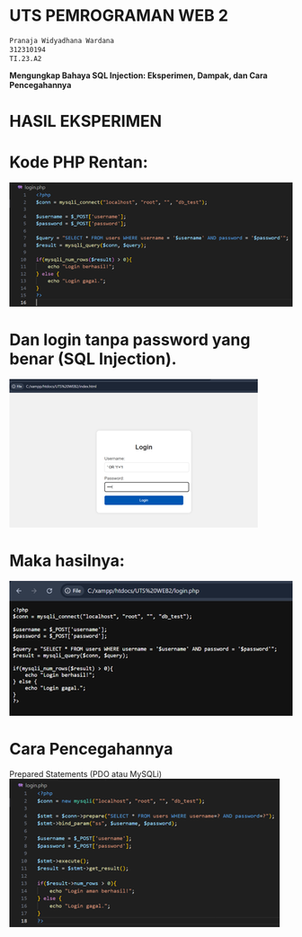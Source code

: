# UTS PEMROGRAMAN WEB 2

```
Pranaja Widyadhana Wardana 
312310194
TI.23.A2
```
**Mengungkap Bahaya SQL Injection: Eksperimen, Dampak, dan Cara Pencegahannya**

# HASIL EKSPERIMEN
# Kode PHP Rentan:
<img src="/Gitimage(UTS)/picture1.png" img>

# Dan login tanpa password yang benar (SQL Injection).
<img src="/Gitimage(UTS)/picture2.png" img>

# Maka hasilnya:
<img src="/Gitimage(UTS)/picture3.png" img>

# Cara Pencegahannya
Prepared Statements (PDO atau MySQLi)
<img src="/Gitimage(UTS)/picture4.png" img>

